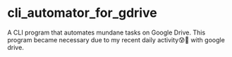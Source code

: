 # cli_automator_for_gdrive

A CLI program that automates mundane tasks on Google Drive. This program became necessary due to my recent daily activity😰🥱 with google drive.
